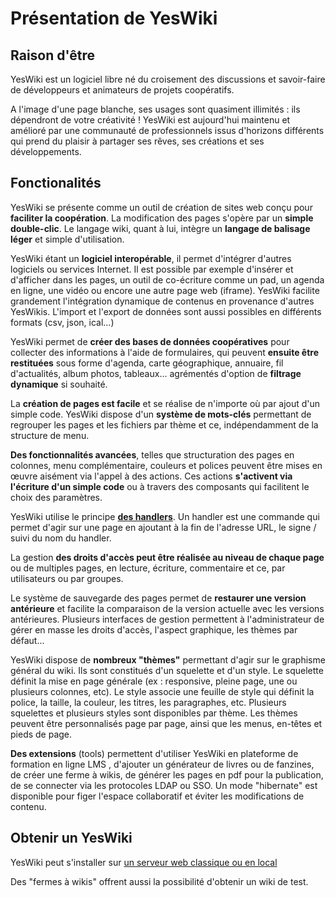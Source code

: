 # Présentation de YesWiki
## Raison d'être
YesWiki est un logiciel libre né du croisement des discussions et savoir-faire de développeurs et animateurs de projets coopératifs.

A l'image d'une page blanche, ses usages sont quasiment illimités : ils dépendront de votre créativité !
YesWiki est aujourd'hui maintenu et amélioré par une communauté de professionnels issus d'horizons différents qui prend du plaisir à partager ses rêves, ses créations et ses développements. 

## Fonctionalités
YesWiki se présente comme un outil de création de sites web conçu pour **faciliter la coopération**. La modification des pages s'opère par un **simple double-clic**. Le langage wiki, quant à lui, intègre un **langage de balisage léger** et simple d'utilisation. 

YesWiki étant un **logiciel interopérable**, il permet d'intégrer d'autres logiciels ou services Internet. Il est possible par exemple d'insérer et d'afficher dans les pages, un outil de co-écriture comme un pad, un agenda en ligne, une vidéo ou encore une autre page web (iframe). YesWiki facilite grandement l'intégration dynamique de contenus en provenance d'autres YesWikis. L'import et l'export de données sont aussi possibles en différents formats (csv, json, ical...)

YesWiki permet de **créer des bases de données coopératives** pour collecter des informations à l'aide de formulaires, qui peuvent **ensuite être restituées** sous forme d'agenda, carte géographique, annuaire, fil d'actualités, album photos, tableaux... agrémentés d'option de **filtrage dynamique** si souhaité. 

La **création de pages est facile** et se réalise de n'importe où par ajout d'un simple code. YesWiki dispose d'un **système de mots-clés** permettant de regrouper les pages et les fichiers par thème et ce, indépendamment de la structure de menu. 

**Des fonctionnalités avancées**, telles que structuration des pages en colonnes, menu complémentaire, couleurs et polices peuvent être mises en œuvre aisément via l'appel à des actions. Ces actions **s'activent via l'écriture d'un simple code** ou à travers des composants qui facilitent le choix des paramètres.

YesWiki utilise le principe **[des handlers](prise-en-main?id=les-handlers.md)**. Un handler est une commande qui permet d'agir sur une page en ajoutant à la fin de l'adresse URL, le signe / suivi du nom du handler.

La gestion **des droits d'accès peut être réalisée au niveau de chaque page** ou de multiples pages, en lecture, écriture, commentaire et ce, par utilisateurs ou par groupes. 

Le système de sauvegarde des pages permet de **restaurer une version antérieure** et facilite la comparaison de la version actuelle avec les versions antérieures. Plusieurs interfaces de gestion permettent à l'administrateur de gérer en masse les droits d'accès, l'aspect graphique, les thèmes par défaut... 

YesWiki dispose de **nombreux "thèmes"** permettant d'agir sur le graphisme général du wiki. Ils sont constitués d'un squelette et d'un style. Le squelette définit la mise en page générale (ex : responsive, pleine page, une ou plusieurs colonnes, etc). Le style associe une feuille de style qui définit la police, la taille, la couleur, les titres, les paragraphes, etc. Plusieurs squelettes et plusieurs styles sont disponibles par thème. Les thèmes peuvent être personnalisés page par page, ainsi que les menus, en-têtes et pieds de page. 

**Des extensions** (tools) permettent d'utiliser YesWiki en plateforme de formation en ligne LMS , d'ajouter un générateur de livres ou de fanzines, de créer une ferme à wikis, de générer les pages en pdf pour la publication, de se connecter via les protocoles LDAP ou SSO. Un mode "hibernate" est disponible pour figer l'espace collaboratif et éviter les modifications de contenu. 

## Obtenir un YesWiki
YesWiki peut s'installer sur [un serveur web classique ou en local](webmaster.md)

Des "fermes à wikis" offrent aussi la possibilité d'obtenir un wiki de test.

